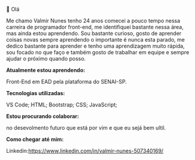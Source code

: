 👋 Olá

Me chamo Valmir Nunes tenho 24 anos comecei a pouco tempo nessa carreira de programador front-end, me identifiquei bastante nessa área, mas ainda estou aprendendo. Sou bastante curioso, gosto de aprender coisas novas sempre aprendendo o importante é nunca esta parado, me dedico bastante para aprender e tenho uma aprendizagem muito rápida, sou focado no que faço e também gosto de trabalhar em equipe e sempre ajudar o próximo quando posso.

<b>Atualmente estou aprendendo:</b> 

Front-End em EAD pela plataforma do SENAI-SP.

<b>Tecnologias utilizadas:</b>

VS Code;
HTML;
Bootstrap;
CSS;
JavaScript;

<b>Estou procurando colaborar:</b>

no desevolmento futuro que está por vim e que eu sejá bem ultil.

<b>Como chegar até mim:</b>

Linkedin:https://www.linkedin.com/in/valmir-nunes-507340169/
